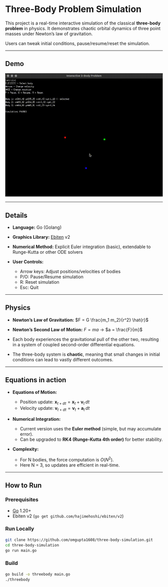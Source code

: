# Three-Body Problem Simulation

This project is a real-time interactive simulation of the classical **three-body problem** in physics. It demonstrates chaotic orbital dynamics of three point masses under Newton’s law of gravitation.

Users can tweak initial conditions, pause/resume/reset the simulation.

---

## Demo

![](demo.gif)

---

## Details

* **Language:** Go (Golang)
* **Graphics Library:** [Ebiten](https://ebitengine.org/) v2
* **Numerical Method:** Explicit Euler integration (basic), extendable to Runge-Kutta or other ODE solvers
* **User Controls:**

  * Arrow keys: Adjust positions/velocities of bodies
  * P/O: Pause/Resume simulation
  * R: Reset simulation
  * Esc: Quit

---

## Physics

* **Newton’s Law of Gravitation:**
  $F = G \frac{m_1 m_2}{r^2} \hat{r}$

* **Newton’s Second Law of Motion:**
  $F = m a$ → $a = \frac{F}{m}$

* Each body experiences the gravitational pull of the other two, resulting in a system of coupled second-order differential equations.

* The three-body system is **chaotic**, meaning that small changes in initial conditions can lead to vastly different outcomes.

---

## Equations in action

* **Equations of Motion:**

  * Position update:
    $\mathbf{x}_{t+dt} = \mathbf{x}_t + \mathbf{v}_t \, dt$
  * Velocity update:
    $\mathbf{v}_{t+dt} = \mathbf{v}_t + \mathbf{a}_t \, dt$

* **Numerical Integration:**

  * Current version uses the **Euler method** (simple, but may accumulate error).
  * Can be upgraded to **RK4 (Runge-Kutta 4th order)** for better stability.

* **Complexity:**

  * For N bodies, the force computation is $O(N^2)$.
  * Here N = 3, so updates are efficient in real-time.

---

## How to Run

### Prerequisites

* [Go](https://go.dev/) 1.20+
* Ebiten v2 (`go get github.com/hajimehoshi/ebiten/v2`)

### Run Locally

```bash
git clone https://github.com/omgupta1608/three-body-simulation.git
cd three-body-simulation
go run main.go
```

### Build

```bash
go build -o threebody main.go
./threebody
```
